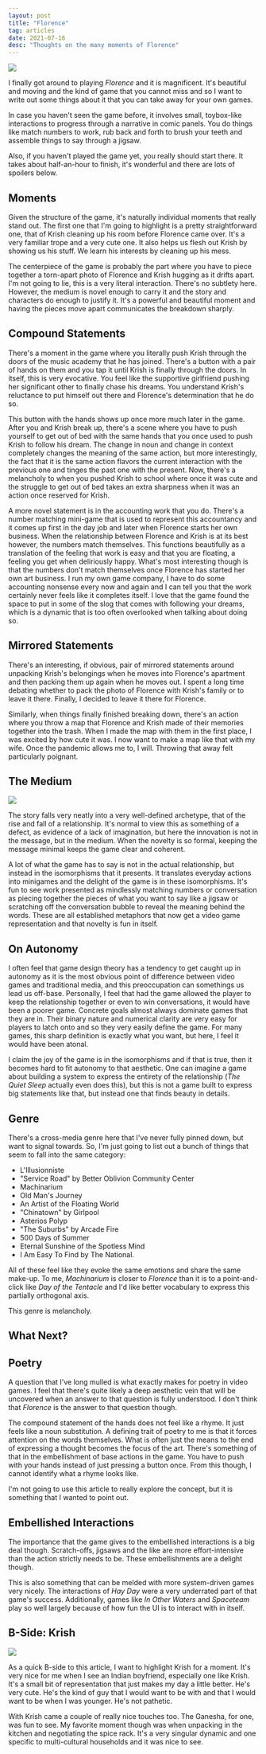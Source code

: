 ```yaml
---
layout: post
title: "Florence"
tag: articles
date: 2021-07-16
desc: "Thoughts on the many moments of Florence"
---
```


<img src="/blogImages/florence1.jpg" />

I finally got around to playing *Florence* and it is magnificent. It's beautiful and moving and the kind of game that you cannot miss and so I want to write out some things about it that you can take away for your own games.


In case you haven't seen the game before, it involves small, toybox-like interactions to progress through a narrative in comic panels. You do things like match numbers to work, rub back and forth to brush your teeth and assemble things to say through a jigsaw.


Also, if you haven't played the game yet, you really should start there. It takes about half-an-hour to finish, it's wonderful and there are lots of spoilers below.

## Moments

Given the structure of the game, it's naturally individual moments that really stand out. The first one that I'm going to highlight is a pretty straightforward one, that of Krish cleaning up his room before Florence came over. It's a very familiar trope and a very cute one. It also helps us flesh out Krish by showing us his stuff. We learn his interests by cleaning up his mess.


The centerpiece of the game is probably the part where you have to piece together a torn-apart photo of Florence and Krish hugging as it drifts apart. I'm not going to lie, this is a very literal interaction. There's no subtlety here. However, the medium is novel enough to carry it and the story and characters do enough to justify it. It's a powerful and beautiful moment and having the pieces move apart communicates the breakdown sharply.

## Compound Statements

There's a moment in the game where you literally push Krish through the doors of the music academy that he has joined. There's a button with a pair of hands on them and you tap it until Krish is finally through the doors. In itself, this is very evocative. You feel like the supportive girlfriend pushing her significant other to finally chase his dreams. You understand Krish's reluctance to put himself out there and Florence's determination that he do so.


This button with the hands shows up once more much later in the game. After you and Krish break up, there's a scene where you have to push yourself to get out of bed with the same hands that you once used to push Krish to follow his dream. The change in noun and change in context completely changes the meaning of the same action, but more interestingly, the fact that it is the same action flavors the current interaction with the previous one and tinges the past one with the present. Now, there's a melancholy to when you pushed Krish to school where once it was cute and the struggle to get out of bed takes an extra sharpness when it was an action once reserved for Krish.


A more novel statement is in the accounting work that you do. There's a number matching mini-game that is used to represent this accountancy and it comes up first in the day job and later when Florence starts her own business. When the relationship between Florence and Krish is at its best however, the numbers match themselves. This functions beautifully as a translation of the feeling that work is easy and that you are floating, a feeling you get when deliriously happy. What's most interesting though is that the numbers don't match themselves once Florence has started her own art business. I run my own game company, I have to do some accounting nonsense every now and again and I can tell you that the work certainly never feels like it completes itself. I love that the game found the space to put in some of the slog that comes with following your dreams, which is a dynamic that is too often overlooked when talking about doing so.

## Mirrored Statements

There's an interesting, if obvious, pair of mirrored statements around unpacking Krish's belongings when he moves into Florence's apartment and then packing them up again when he moves out. I spent a long time debating whether to pack the photo of Florence with Krish's family or to leave it there. Finally, I decided to leave it there for Florence.


Similarly, when things finally finished breaking down, there's an action where you throw a map that Florence and Krish made of their memories together into the trash. When I made the map with them in the first place, I was excited by how cute it was. I now want to make a map like that with my wife. Once the pandemic allows me to, I will. Throwing that away felt particularly poignant.

## The Medium
<img src="/blogImages/florence3.jpg" />

The story falls very neatly into a very well-defined archetype, that of the rise and fall of a relationship. It's normal to view this as something of a defect, as evidence of a lack of imagination, but here the innovation is not in the message, but in the medium. When the novelty is so formal, keeping the message minimal keeps the game clear and coherent.


A lot of what the game has to say is not in the actual relationship, but instead in the isomorphisms that it presents. It translates everyday actions into minigames and the delight of the game is in these isomorphisms. It's fun to see work presented as mindlessly matching numbers or conversation as piecing together the pieces of what you want to say like a jigsaw or scratching off the conversation bubble to reveal the meaning behind the words. These are all established metaphors that now get a video game representation and that novelty is fun in itself.

## On Autonomy

I often feel that game design theory has a tendency to get caught up in autonomy as it is the most obvious point of difference between video games and traditional media, and this preoccupation can somethings us lead us off-base. Personally, I feel that had the game allowed the player to keep the relationship together or even to win conversations, it would have been a poorer game. Concrete goals almost always dominate games that they are in. Their binary nature and numerical clarity are very easy for players to latch onto and so they very easily define the game. For many games, this sharp definition is exactly what you want, but here, I feel it would have been atonal.


I claim the joy of the game is in the isomorphisms and if that is true, then it becomes hard to fit autonomy to that aesthetic. One can imagine a game about building a system to express the entirety of the relationship (*The Quiet Sleep* actually even does this), but this is not a game built to express big statements like that, but instead one that finds beauty in details.

## Genre

There's a cross-media genre here that I've never fully pinned down, but want to signal towards. So, I'm just going to list out a bunch of things that seem to fall into the same category:
- L'Illusionniste
- "Service Road" by Better Oblivion Community Center
- Machinarium
- Old Man's Journey
- An Artist of the Floating World
- "Chinatown" by Girlpool
- Asterios Polyp
- "The Suburbs" by Arcade Fire
- 500 Days of Summer
- Eternal Sunshine of the Spotless Mind
- I Am Easy To Find by The National.



All of these feel like they evoke the same emotions and share the same make-up. To me, *Machinarium* is closer to *Florence* than it is to a point-and-click like *Day of the Tentacle* and I'd like better vocabulary to express this partially orthogonal axis.


This genre is melancholy.

## What Next?
## Poetry

A question that I've long mulled is what exactly makes for poetry in video games. I feel that there's quite likely a deep aesthetic vein that will be uncovered when an answer to that question is fully understood. I don't think that *Florence* is the answer to that question though.


The compound statement of the hands does not feel like a rhyme. It just feels like a noun substitution. A defining trait of poetry to me is that it forces attention on the words themselves. What is often just the means to the end of expressing a thought becomes the focus of the art. There's something of that in the embellishment of base actions in the game. You have to push with your hands instead of just pressing a button once. From this though, I cannot identify what a rhyme looks like.


I'm not going to use this article to really explore the concept, but it is something that I wanted to point out.

## Embellished Interactions

The importance that the game gives to the embellished interactions is a big deal though. Scratch-offs, jigsaws and the like are more effort-intensive than the action strictly needs to be. These embellishments are a delight though.


This is also something that can be melded with more system-driven games very nicely. The interactions of *Hay Day* were a very underrated part of that game's success. Additionally, games like *In Other Waters* and *Spaceteam* play so well largely because of how fun the UI is to interact with in itself.

## B-Side: Krish
<img src="/blogImages/florence2.jpg" />

As a quick B-side to this article, I want to highlight Krish for a moment. It's very nice for me when I see an Indian boyfriend, especially one like Krish. It's a small bit of representation that just makes my day a little better. He's very cute. He's the kind of guy that I would want to be with and that I would want to be when I was younger. He's not pathetic.


With Krish came a couple of really nice touches too. The Ganesha, for one, was fun to see. My favorite moment though was when unpacking in the kitchen and negotiating the spice rack. It's a very singular dynamic and one specific to multi-cultural households and it was nice to see.

